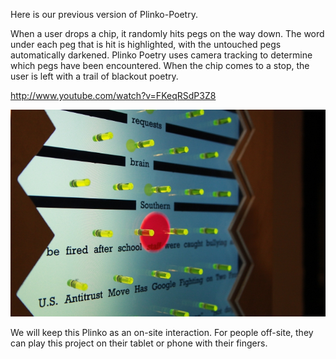 Here is our previous version of Plinko-Poetry.

When a user drops a chip, it randomly hits pegs on the way down. The word under each peg that is hit is highlighted, with the untouched pegs automatically darkened. Plinko Poetry uses camera tracking to determine which pegs have been encountered. When the chip comes to a stop, the user is left with a trail of blackout poetry. 

http://www.youtube.com/watch?v=FKeqRSdP3Z8

![Previous Image](../project_images/Plinko-Poetry-Previous.jpg?raw=true "Previous Image")

We will keep this Plinko as an on-site interaction. For people off-site, they can play this project on their tablet or phone with their fingers.



